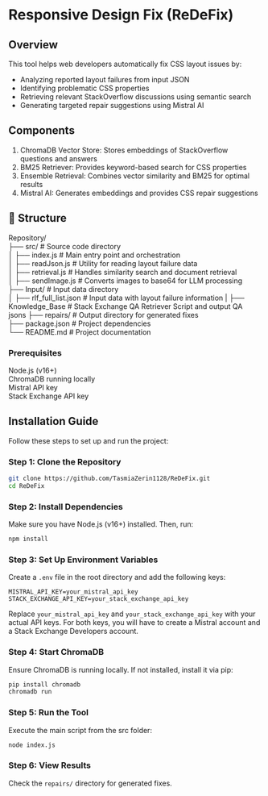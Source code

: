 # **Responsive Design Fix (ReDeFix)**

## Overview

This tool helps web developers automatically fix CSS layout issues by:
- Analyzing reported layout failures from input JSON
- Identifying problematic CSS properties
- Retrieving relevant StackOverflow discussions using semantic search
- Generating targeted repair suggestions using Mistral AI

## Components
1. ChromaDB Vector Store: Stores embeddings of StackOverflow questions and answers
2. BM25 Retriever: Provides keyword-based search for CSS properties
3. Ensemble Retrieval: Combines vector similarity and BM25 for optimal results
4. Mistral AI: Generates embeddings and provides CSS repair suggestions

## 📁 Structure  
Repository/  
├── src/                # Source code directory  
│   ├── index.js        # Main entry point and orchestration  
│   ├── readJson.js     # Utility for reading layout failure data  
│   ├── retrieval.js    # Handles similarity search and document retrieval  
│   ├── sendImage.js    # Converts images to base64 for LLM processing  
├── Input/              # Input data directory  
│   ├── rlf_full_list.json   # Input data with layout failure information
|   ├── Knowledge_Base  # Stack Exchange QA Retriever Script and output QA jsons
├── repairs/            # Output directory for generated fixes  
├── package.json        # Project dependencies  
└── README.md           # Project documentation

### **Prerequisites**  
Node.js (v16+)  
ChromaDB running locally  
Mistral API key  
Stack Exchange API key

## Installation Guide

Follow these steps to set up and run the project:

### Step 1: Clone the Repository
```bash
git clone https://github.com/TasmiaZerin1128/ReDeFix.git
cd ReDeFix
```

### Step 2: Install Dependencies
Make sure you have Node.js (v16+) installed. Then, run:
```bash
npm install
```

### Step 3: Set Up Environment Variables
Create a `.env` file in the root directory and add the following keys:
```env
MISTRAL_API_KEY=your_mistral_api_key
STACK_EXCHANGE_API_KEY=your_stack_exchange_api_key
```
Replace `your_mistral_api_key` and `your_stack_exchange_api_key` with your actual API keys.
For both keys, you will have to create a Mistral account and a Stack Exchange Developers account.

### Step 4: Start ChromaDB
Ensure ChromaDB is running locally. If not installed, install it via pip:
```bash
pip install chromadb
chromadb run
```

### Step 5: Run the Tool
Execute the main script from the src folder:
```bash
node index.js
```

### Step 6: View Results
Check the `repairs/` directory for generated fixes.
